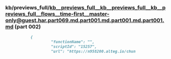 ### kb/previews_full/kb__previews_full__kb__previews_full__kb__previews_full__flows__time-first__master-only@guest.har.part069.md.part001.md.part001.md.part001.md (part 002)

```md
           {
                    "functionName": "",
                    "scriptId": "15257",
                    "url": "https://n958200.alteg.io/chun
```

```
